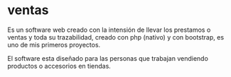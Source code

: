 # ventas
Es un software web creado con la intensión de llevar los prestamos o ventas y toda su trazabilidad, creado con php (nativo) y con bootstrap, es uno de mis primeros proyectos. 

El software esta diseñado para las personas que trabajan vendiendo productos o accesorios en tiendas. 

